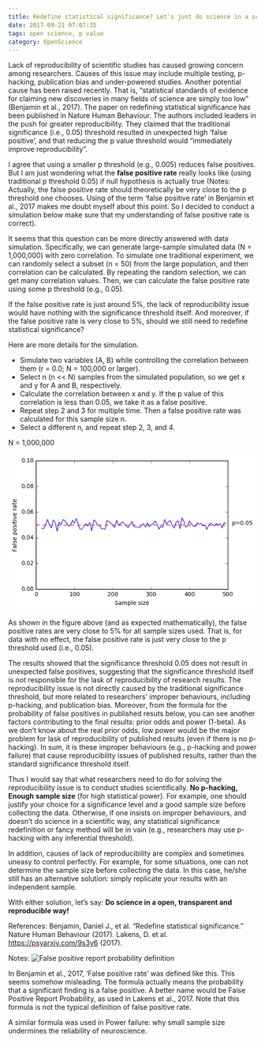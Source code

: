 ```yaml
---
title: Redefine statistical significance? Let's just do science in a scientific way.
date: 2017-09-21 07:07:35
tags: open science, p value
category: OpenScience
---
```

Lack of reproducibility of scientific studies has caused growing concern among researchers. Causes of this issue may include multiple testing, p-hacking, publication bias and under-powered studies. Another potential cause has been raised recently. That is, “statistical standards of evidence for claiming new discoveries in many fields of science are simply too low” (Benjamin et al., 2017). The paper on redefining statistical significance has been published in Nature Human Behaviour. The authors included leaders in the push for greater reproducibility. They claimed that the traditional significance (i.e., 0.05) threshold resulted in unexpected high ‘false positive’, and that reducing the p value threshold would “immediately improve reproducibility”.

I agree that using a smaller p threshold (e.g., 0.005) reduces false positives. But I am just wondering what the **false positive rate** really looks like (using traditional p threshold 0.05) if null hypothesis is actually true (Notes: Actually, the false positive rate should theoretically be very close to the p threshold one chooses. Using of the term ‘false positive rate’ in Benjamin et al., 2017 makes me doubt myself about this point. So I decided to conduct a simulation below make sure that my understanding of false positive rate is correct).

It seems that this question can be more directly answered with data simulation. Specifically, we can generate large-sample simulated data (N = 1,000,000) with zero correlation. To simulate one traditional experiment, we can randomly select a subset (n = 50) from the large population, and then correlation can be calculated. By repeating the random selection, we can get many correlation values. Then, we can calculate the false positive rate using some p threshold (e.g., 0.05).

If the false positive rate is just around 5%, the lack of reproducibility issue would have nothing with the significance threshold itself. And moreover, if the false positive rate is very close to 5%, should we still need to redefine statistical significance?

Here are more details for the simulation.

- Simulate two variables (A, B) while controlling the correlation between them (r = 0.0; N = 100,000 or larger).
- Select n (n << N) samples from the simulated population, so we get x and y for A and B, respectively.
- Calculate the correlation between x and y. If the p value of this correlation is less than 0.05, we take it as a false positive.
- Repeat step 2 and 3 for multiple time. Then a false positive rate was calculated for this sample size n.
- Select a different n, and repeat step 2, 3, and 4.

N = 1,000,000

![False positive rate with p threshold of 0.05](/images/post_images/fpr.png "False positive rate with p threshold of 0.05")

As shown in the figure above (and as expected mathematically), the false positive rates are very close to 5% for all sample sizes used. That is, for data with no effect, the false positive rate is just very close to the p threshold used (i.e., 0.05).

The results showed that the significance threshold 0.05 does not result in unexpected false positives, suggesting that the significance threshold itself is not responsible for the lask of reproducibility of research results. The reproducibility issue is not directly caused by the traditional significance threshold, but more related to researchers’ improper behaviours, including p-hacking, and publication bias. Moreover, from the formula for the probability of false positives in published resuts below, you can see another factors contributing to the final results: prior odds and power (1-beta). As we don’t know about the real prior odds, low power would be the major problem for lask of reproducibility of published results (even if there is no p-hacking). In sum, it is these improper behaviours (e.g., p-hacking and power failure) that cause reproducibility issues of published results, rather than the standard significance threshold itself.

Thus I would say that what researchers need to do for solving the reproducibility issue is to conduct studies scientifically. **No p-hacking, Enough sample size** (for high statistical power). For example, one should justify your choice for a significance level and a good sample size before collecting the data. Otherwise, if one insists on improper behaviours, and doesn’t do science in a scientific way, any statistical significance redefinition or fancy method will be in vain (e.g., researchers may use p-hacking with any inferential threshold).

In addition, causes of lack of reproducibility are complex and sometimes uneasy to control perfectly. For example, for some situations, one can not determine the sample size before collecting the data. In this case, he/she still has an alternative solution: simply replicate your results with an independent sample.

With either solution, let’s say: **Do science in a open, transparent and reproducible way!**

References:
Benjamin, Daniel J., et al. “Redefine statistical significance.” Nature Human Behaviour (2017).
Lakens, D. et al. https://psyarxiv.com/9s3y6 (2017).

Notes:
![False positive report probability definition
](/images/post_images/fpr2.png "False positive report probability definition")

In Benjamin et al., 2017, ‘False positive rate’ was defined like this. This seems somehow misleading. The formula actually means the probability that a significant finding is a false positive. A better name would be False Positive Report Probability, as used in Lakens et al., 2017. Note that this formula is not the typical definition of false positive rate.

A similar formula was used in Power failure: why small sample size undermines the reliability of neuroscience.